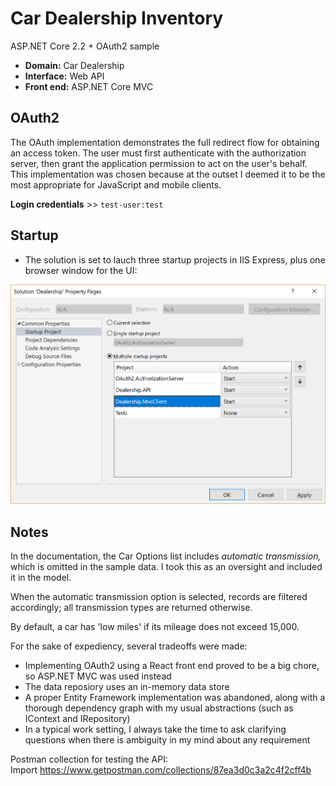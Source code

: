 # Car Dealership Inventory
ASP.NET Core 2.2 + OAuth2 sample 

- **Domain:** Car Dealership
- **Interface:** Web API
- **Front end:** ASP.NET Core MVC

## OAuth2

The OAuth implementation demonstrates the full redirect flow for obtaining an access token. The user must first authenticate with the authorization server, then grant the application permission to act on the user's behalf. This implementation was chosen because at the outset I deemed it to be the most appropriate for JavaScript and mobile clients.

**Login credentials** >> ```test-user:test ```

## Startup
- The solution is set to lauch three startup projects in IIS Express, plus one browser window for the UI:

![img](/options.png "Startup projects")

## Notes
In the documentation, the Car Options list includes _automatic transmission,_ which is omitted in the sample data. I took this as an oversight and included it in the model.

When the automatic transmission option is selected, records are filtered accordingly; all transmission types are returned otherwise.

By default, a car has 'low miles' if its mileage does not exceed 15,000.

For the sake of expediency, several tradeoffs were made:
- Implementing OAuth2 using a React front end proved to be a big chore, so ASP.NET MVC was used instead
- The data reposiory uses an in-memory data store
- A proper Entity Framework implementation was abandoned, along with a thorough dependency graph with my usual abstractions (such as IContext and IRepository)
- In a typical work setting, I always take the time to ask clarifying questions when there is ambiguity in my mind about any requirement 

Postman collection for testing the API:  
Import https://www.getpostman.com/collections/87ea3d0c3a2c4f2cff4b
